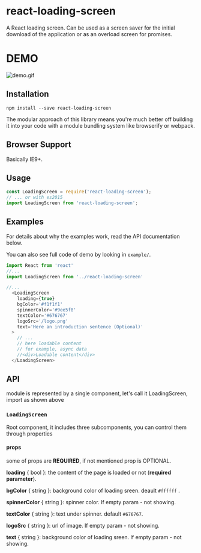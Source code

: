 # react-loading-screen

A React loading screen. Сan be used as a screen saver for the initial download of the application or as an overload screen for promises.

# DEMO
![demo.gif](https://thumb.ibb.co/eWfadc/demo.gif)
## Installation

```
npm install --save react-loading-screen
```

The modular approach of this library means you're much better off building it into your code with a module bundling system like browserify or webpack.

## Browser Support

Basically IE9+.

## Usage

```js
const LoadingScreen = require('react-loading-screen');
// ... or with es2015
import LoadingScreen from 'react-loading-screen';
```

## Examples

For details about why the examples work, read the API documentation below.

You can also see full code of demo by looking in `example/`.

```js
import React from 'react'
//...
import LoadingScreen from '../react-loading-screen'

//...
  <LoadingScreen
    loading={true}
    bgColor='#f1f1f1'
    spinnerColor='#9ee5f8'
    textColor='#676767'
    logoSrc='/logo.png'
    text='Here an introduction sentence (Optional)'
  > 
    // ...
    // here loadable content
    // for example, async data
    //<div>Loadable content</div>
  </LoadingScreen>

```

## API

module is represented by a single component, let's call it LoadingScreen, import as shown above


### `LoadingScreen`

Root component, it includes three subcomponents, you can control them through properties
 
#### props

some of props are **REQUIRED**, if not mentioned prop is OPTIONAL.

**loading** { bool }: the content of the page is loaded or not (**required parameter**).

**bgColor** { string }: background color of loading sreen. deault `#ffffff` .

**spinnerColor** { string }: spinner color. If empty param - not showing. 

**textColor** { string }: text under spinner. default `#676767`. 

**logoSrc** { string }: url of image. If empty param  - not showing. 

**text** { string }: background color of loading sreen. If empty param  - not showing. 

